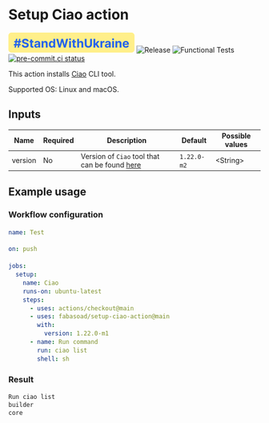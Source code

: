# Setup Ciao action

[![Stand With Ukraine](https://raw.githubusercontent.com/vshymanskyy/StandWithUkraine/main/badges/StandWithUkraine.svg)](https://stand-with-ukraine.pp.ua)
![Release](https://img.shields.io/github/v/release/fabasoad/setup-ciao-action?include_prereleases)
![Functional Tests](https://github.com/fabasoad/setup-ciao-action/workflows/Functional%20Tests/badge.svg)
[![pre-commit.ci status](https://results.pre-commit.ci/badge/github/fabasoad/setup-ciao-action/main.svg)](https://results.pre-commit.ci/latest/github/fabasoad/setup-ciao-action/main)

This action installs [Ciao](http://ciao-lang.org) CLI tool.

Supported OS: Linux and macOS.

## Inputs

<!-- prettier-ignore-start -->
| Name    | Required | Description                                                                                 | Default     | Possible values |
|---------|----------|---------------------------------------------------------------------------------------------|-------------|-----------------|
| version | No       | Version of `Ciao` tool that can be found [here](https://github.com/ciao-lang/ciao/releases) | `1.22.0-m2` | &lt;String&gt;  |
<!-- prettier-ignore-end -->

## Example usage

### Workflow configuration

```yaml
name: Test

on: push

jobs:
  setup:
    name: Ciao
    runs-on: ubuntu-latest
    steps:
      - uses: actions/checkout@main
      - uses: fabasoad/setup-ciao-action@main
        with:
          version: 1.22.0-m1
      - name: Run command
        run: ciao list
        shell: sh
```

### Result

```shell
Run ciao list
builder
core
```
